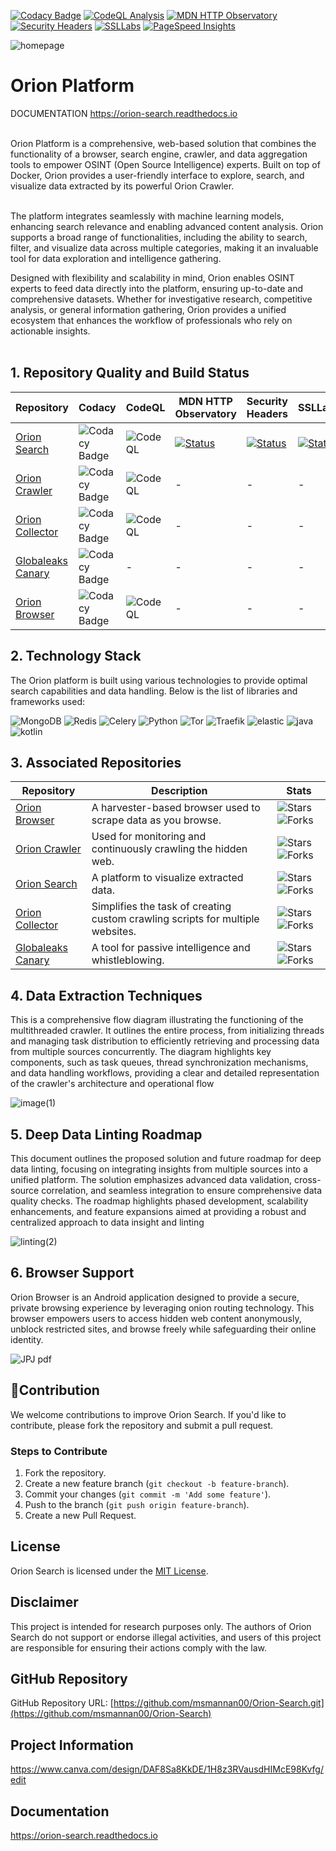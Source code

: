 [![Codacy Badge](https://app.codacy.com/project/badge/Grade/a1f302d35c0f4f8c9293acabc5086512)](https://app.codacy.com/gh/msmannan00/Orion-Search/dashboard?utm_source=gh&utm_medium=referral&utm_content=&utm_campaign=Badge_grade)
[![CodeQL Analysis](https://github.com/msmannan00/Genesis-Search/actions/workflows/github-code-scanning/codeql/badge.svg)](https://github.com/msmannan00/Genesis-Search/actions/workflows/github-code-scanning/codeql)
[![MDN HTTP Observatory](https://img.shields.io/badge/observatory-A%2B-brightgreen)](https://developer.mozilla.org/en-US/observatory/analyze?host=orion.genesistechnologies.org)
[![Security Headers](https://img.shields.io/badge/security%20headers-A%2B-brightgreen)](https://securityheaders.com/?q=https%3A%2F%2Forion.genesistechnologies.org%2F&followRedirects=on)
[![SSLLabs](https://img.shields.io/static/v1?label=SSLLabs&message=A%2B&color=brightgreen)](https://www.ssllabs.com/ssltest/analyze.html?d=orion.genesistechnologies.org&latest)
[![PageSpeed Insights](https://img.shields.io/badge/PageSpeed%20Insights-100%25-brightgreen)](https://pagespeed.web.dev/analysis/https-orion-genesistechnologies-org/hfe5h3u485?form_factor=desktop)

![homepage](https://github.com/user-attachments/assets/37fcf444-40be-46c9-8bd8-45a22d824141)

# Orion Platform

DOCUMENTATION  https://orion-search.readthedocs.io

<br>
Orion Platform is a comprehensive, web-based solution that combines the functionality of a browser, search engine, crawler, and data aggregation tools to empower OSINT (Open Source Intelligence) experts. Built on top of Docker, Orion provides a user-friendly interface to explore, search, and visualize data extracted by its powerful Orion Crawler.<br><br>

The platform integrates seamlessly with machine learning models, enhancing search relevance and enabling advanced
content analysis. Orion supports a broad range of functionalities, including the ability to search, filter, and
visualize data across multiple categories, making it an invaluable tool for data exploration and intelligence
gathering.<br>

Designed with flexibility and scalability in mind, Orion enables OSINT experts to feed data directly into the platform,
ensuring up-to-date and comprehensive datasets. Whether for investigative research, competitive analysis, or general
information gathering, Orion provides a unified ecosystem that enhances the workflow of professionals who rely on
actionable insights.<br>
<br>

## 1. Repository Quality and Build Status

| Repository                                                           | Codacy                                                                                       | CodeQL                                                                                                           | MDN HTTP Observatory                                                                                                                                               | Security Headers                                                                                                                                                                | SSLLabs                                                                                                                                                                         |
|----------------------------------------------------------------------|----------------------------------------------------------------------------------------------|------------------------------------------------------------------------------------------------------------------|--------------------------------------------------------------------------------------------------------------------------------------------------------------------|---------------------------------------------------------------------------------------------------------------------------------------------------------------------------------|---------------------------------------------------------------------------------------------------------------------------------------------------------------------------------|
| [Orion Search](https://github.com/msmannan00/Orion-Search)           | ![Codacy Badge](https://app.codacy.com/project/badge/Grade/a1f302d35c0f4f8c9293acabc5086512) | ![CodeQL](https://github.com/msmannan00/Orion-Search/actions/workflows/github-code-scanning/codeql/badge.svg)    | [![Status](https://img.shields.io/badge/observatory-A%2B-brightgreen)](https://developer.mozilla.org/en-US/observatory/analyze?host=orion.genesistechnologies.org) | [![Status](https://img.shields.io/badge/security%20headers-A%2B-brightgreen)](https://securityheaders.com/?q=https%3A%2F%2Forion.genesistechnologies.org%2F&followRedirects=on) | [![Status](https://img.shields.io/static/v1?label=SSLLabs&message=A%2B&color=%3CCOLOR%3E)](https://www.ssllabs.com/ssltest/analyze.html?d=orion.genesistechnologies.org&latest) |
| [Orion Crawler](https://github.com/msmannan00/Orion-Crawler)         | ![Codacy Badge](https://app.codacy.com/project/badge/Grade/94c252c8ce904c4cbbc4146a463b4d9e) | ![CodeQL](https://github.com/msmannan00/Orion-Crawler/actions/workflows/github-code-scanning/codeql/badge.svg)   | -                                                                                                                                                                  | -                                                                                                                                                                               | -                                                                                                                                                                               |
| [Orion Collector](https://github.com/msmannan00/Orion-Collector)     | ![Codacy Badge](https://app.codacy.com/project/badge/Grade/a1f302d35c0f4f8c9293acabc5086512) | ![CodeQL](https://github.com/msmannan00/Orion-Collector/actions/workflows/github-code-scanning/codeql/badge.svg) | -                                                                                                                                                                  | -                                                                                                                                                                               | -                                                                                                                                                                               |
| [Globaleaks Canary](https://github.com/msmannan00/Globaleaks-Canary) | ![Codacy Badge](https://app.codacy.com/project/badge/Grade/1e26f9b0bf504a2e8c5bf0fb22cf9e0b) | -                                                                                                                | -                                                                                                                                                                  | -                                                                                                                                                                               | -                                                                                                                                                                               |
| [Orion Browser](https://github.com/msmannan00/Orion-Browser)         | ![Codacy Badge](https://app.codacy.com/project/badge/Grade/94c252c8ce904c4cbbc4146a463b4d9e) | ![CodeQL](https://github.com/msmannan00/Orion-Browser/actions/workflows/github-code-scanning/codeql/badge.svg)   | -                                                                                                                                                                  | -                                                                                                                                                                               | -                                                                                                                                                                               |

## 2. Technology Stack

The Orion platform is built using various technologies to provide optimal search capabilities and data handling. Below
is the list of libraries and frameworks used:

![MongoDB](https://badgen.net/badge/search-crawler/MongoDB/green)
![Redis](https://badgen.net/badge/search-crawler/Redis/red)
![Celery](https://badgen.net/badge/crawler/Celery/red)
![Python](https://badgen.net/badge/search-crawler/Python/blue)
![Tor](https://badgen.net/badge/search-crawler/Tor/purple)
![Traefik](https://badgen.net/badge/search/Traefik/orange)
![elastic](https://badgen.net/badge/search/elastic/pink)
![java](https://badgen.net/badge/browser/java/cyan)
![kotlin](https://badgen.net/badge/browser/kotlin/yellow)

## 3. Associated Repositories

| Repository                                                           | Description                                                                    | Stats                                                                                                                                                                           |
|----------------------------------------------------------------------|--------------------------------------------------------------------------------|---------------------------------------------------------------------------------------------------------------------------------------------------------------------------------|
| [Orion Browser](https://github.com/msmannan00/Orion-Browser)         | A harvester-based browser used to scrape data as you browse.                   | ![Stars](https://img.shields.io/github/stars/msmannan00/Orion-Browser?style=social) ![Forks](https://img.shields.io/github/forks/msmannan00/Orion-Browser?style=social)         |
| [Orion Crawler](https://github.com/msmannan00/Orion-Crawler)         | Used for monitoring and continuously crawling the hidden web.                  | ![Stars](https://img.shields.io/github/stars/msmannan00/Orion-Crawler?style=social) ![Forks](https://img.shields.io/github/forks/msmannan00/Orion-Crawler?style=social)         |
| [Orion Search](https://github.com/msmannan00/Orion-Search)           | A platform to visualize extracted data.                                        | ![Stars](https://img.shields.io/github/stars/msmannan00/Orion-Search?style=social) ![Forks](https://img.shields.io/github/forks/msmannan00/Orion-Search?style=social)           |
| [Orion Collector](https://github.com/msmannan00/Orion-Collector)     | Simplifies the task of creating custom crawling scripts for multiple websites. | ![Stars](https://img.shields.io/github/stars/msmannan00/Orion-Collector?style=social) ![Forks](https://img.shields.io/github/forks/msmannan00/Orion-Collector?style=social)     |
| [Globaleaks Canary](https://github.com/msmannan00/Globaleaks-Canary) | A tool for passive intelligence and whistleblowing.                            | ![Stars](https://img.shields.io/github/stars/msmannan00/Globaleaks-Canary?style=social) ![Forks](https://img.shields.io/github/forks/msmannan00/Globaleaks-Canary?style=social) |

## 4. Data Extraction Techniques

This is a comprehensive flow diagram illustrating the functioning of the multithreaded crawler. It outlines the entire
process, from initializing threads and managing task distribution to efficiently retrieving and processing data from
multiple sources concurrently. The diagram highlights key components, such as task queues, thread synchronization
mechanisms, and data handling workflows, providing a clear and detailed representation of the crawler's architecture and
operational flow

![image(1)](https://github.com/user-attachments/assets/696cf009-a0f3-4995-91fe-58e53b128825)

## 5. Deep Data Linting Roadmap

This document outlines the proposed solution and future roadmap for deep data linting, focusing on integrating insights
from multiple sources into a unified platform. The solution emphasizes advanced data validation, cross-source
correlation, and seamless integration to ensure comprehensive data quality checks. The roadmap highlights phased
development, scalability enhancements, and feature expansions aimed at providing a robust and centralized approach to
data insight and linting

![linting(2)](https://github.com/user-attachments/assets/ce1885dc-e701-45f6-89ab-9f412b057373)

## 6. Browser Support

Orion Browser is an Android application designed to provide a secure, private browsing experience by leveraging onion
routing technology. This browser empowers users to access hidden web content anonymously, unblock restricted sites, and
browse freely while safeguarding their online identity.

![JPJ pdf](https://github.com/user-attachments/assets/399fd130-988d-4e0d-acef-2f60d6220a81)

## 🌟Contribution

We welcome contributions to improve Orion Search. If you'd like to contribute, please fork the repository and submit a
pull request.

### Steps to Contribute

1. Fork the repository.
2. Create a new feature branch (`git checkout -b feature-branch`).
3. Commit your changes (`git commit -m 'Add some feature'`).
4. Push to the branch (`git push origin feature-branch`).
5. Create a new Pull Request.

## License

Orion Search is licensed under the [MIT License](LICENSE).

## Disclaimer

This project is intended for research purposes only. The authors of Orion Search do not support or endorse illegal
activities, and users of this project are responsible for ensuring their actions comply with the law.

## GitHub Repository

GitHub Repository URL: [https://github.com/msmannan00/Orion-Search.git](https://github.com/msmannan00/Orion-Search)

## Project Information

https://www.canva.com/design/DAF8Sa8KkDE/1H8z3RVausdHIMcE98Kvfg/edit

## Documentation

https://orion-search.readthedocs.io
